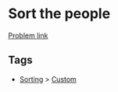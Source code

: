 # Sort the people

[Problem link](https://leetcode.com/problems/sort-the-people/)

## Tags

* [Sorting](/README.md#Sorting) > [Custom](/README.md#Sorting-Custom)
